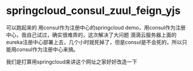 # springcloud_consul_zuul_feign_yjs

可以跑起来的  用consul作为注册中心的springcloud demo，用consul作为注册中心，我自己试过，确实很难弄的，这次解决了大问题
 滴滴云服务器上面的eureka注册中心部署上去，几个小时就死掉了，但是consul是不会死的，所以只能用consul作为注册中心来搞。
 
 我们是打算用springcloud来讲这个网址之家好好改造一下
